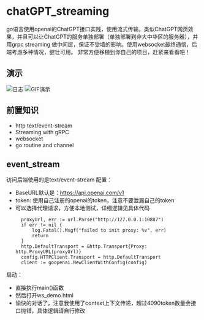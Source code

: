 # chatGPT_streaming
go语言使用openai的ChatGPT接口实践，使用流式传输，类似ChatGPT网页效果，并且可以让ChatGPT的服务单独部署（单独部署到非大中华区的服务器），并用grpc streaming
做中间层，保证不受墙的影响。使用websocket最终通信，后端考虑多种情况，健壮可用。
非常方便移植到你自己的项目，赶紧来看看吧！

## 演示
![日志](https://github.com/zealerFT/chatGPT_streaming/blob/main/source/demo.png)
![GIF演示](https://github.com/zealerFT/chatGPT_streaming/blob/main/source/demo.gif)
## 前置知识
- http text/event-stream
- Streaming with gRPC
- websocket
- go routine and channel

## event_stream
访问后端使用的是text/event-stream
配置：
- BaseURL默认是：https://api.openai.com/v1
- token: 使用自己注册的openai的token，注意不要泄漏自己的token
- 可以选择代理请求，方便本地测试，详细逻辑见具体代码
  ```golang
    proxyUrl, err := url.Parse("http://127.0.0.1:10887")
    if err != nil {
        log.Fatal().Msgf("failed to init proxy: %v", err)
        return
    }
    http.DefaultTransport = &http.Transport{Proxy: http.ProxyURL(proxyUrl)}
    config.HTTPClient.Transport = http.DefaultTransport
    client := goopenai.NewClientWithConfig(config)
  ```
启动：
- 直接执行main()函数
- 然后打开ws_demo.html
- 愉快的对话了，注意我使用了context上下文传递，超过4090token数量会接口抛错，具体逻辑请自行修改
